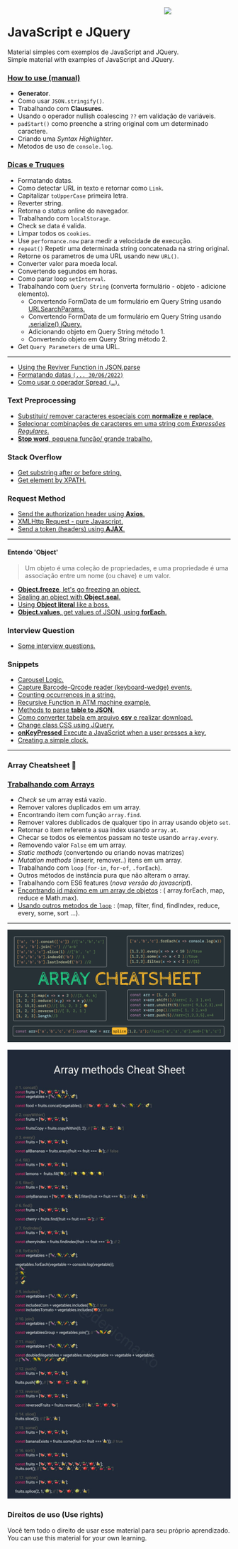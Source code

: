 <img src="https://i.ibb.co/M6nBBb0/mascote.png" align="right" width="150">

# JavaScript e JQuery 

<p>
  Material simples com exemplos de JavaScript and JQuery.<br/>
  Simple material with examples of JavaScript and JQuery.
</p>

### [How to use (manual)](https://github.com/JoseMateusCamargo/javascript/blob/main/how-to-use/README.md)

- **Generator**.
- Como usar `JSON.stringify()`.
- Trabalhando com **Clausures**.
- Usando o operador nullish coalescing `??` em validação de variáveis.
- `padStart()` como preenche a string original com um determinado caractere.
- Criando uma _Syntax Highlighter_.
- Metodos de uso de `console.log`.

### [Dicas e Truques](https://github.com/JoseMateusCamargo/javascript/blob/main/javascript-tip/README.md)

- Formatando datas.
- Como detectar URL in texto e retornar como `Link`.
- Capitalizar `toUpperCase` primeira letra.
- Reverter string.
- Retorna o _status_ online do navegador.
- Trabalhando com `localStorage`.
- Check se data é valida.
- Limpar todos os `cookies`.
- Use `performance.now` para medir a velocidade de execução.
- `repeat()` Repetir uma determinada string concatenada na string original.
- Retorne os parametros de uma URL usando new `URL()`.
- Converter valor para moeda local.
- Convertendo segundos em horas.
- Como parar loop `setInterval`.
- Trabalhando com `Query String` (converta formulário - objeto - adicione elemento).
    - Convertendo FormData de um formulário em Query String
      usando [URLSearchParams.](https://developer.mozilla.org/pt-BR/docs/Web/API/URLSearchParams)
    - Convertendo FormData de um formulário em Query String
      usando [.serialize() jQuery.](https://api.jquery.com/serialize/)
    - Adicionando objeto em Query String método 1.
    - Convertendo objeto em Query String método 2.
- Get `Query Parameters` de uma URL.

---

* [Using the Reviver Function in JSON.parse](https://github.com/JoseMateusCamargo/javascript/blob/main/tips-and-tricks/json.parse_reviver.js)
* [Formatando datas `(... 30/06/2022)`](https://github.com/JoseMateusCamargo/javascript/blob/main/tips-and-tricks/formatando.datas.js)
* [Como usar o operador Spread `(…)`.](https://github.com/JoseMateusCamargo/javascript/blob/main/tips-and-tricks/spread.operator.js)

### Text Preprocessing

* [Substituir/ remover caracteres especiais com <b>normalize</b> e <b>replace</b>.](https://github.com/JoseMateusCamargo/javascript/blob/main/text-preprocessing/removendo.caracteres.especiais.js)
* [Selecionar combinações de caracteres em uma string com <i>Expressões Regulares</i>.](https://github.com/JoseMateusCamargo/javascript/blob/main/text-preprocessing/regex.js)
* [<b>Stop word</b>, pequena função/ grande trabalho.](https://github.com/JoseMateusCamargo/javascript/blob/main/text-preprocessing/stopword.js)

### Stack Overflow

* [Get substring after or before string.](https://github.com/JoseMateusCamargo/javascript/blob/main/stackoverflow/get.string.at.substring.js)
* [Get element by XPATH.](https://github.com/JoseMateusCamargo/javascript/blob/main/stackoverflow/get.element.by.xpath.js)

### Request Method

* [Send the authorization header using <b>Axios</b>.](https://github.com/JoseMateusCamargo/javascript/blob/main/request-method/send.header.using.axios.js)
* [XMLHttp Request - pure Javascript.](https://github.com/JoseMateusCamargo/javascript/blob/main/request-method/XMLHttp.request.js)
* [Send a token (headers) using <b>AJAX</b>.](https://github.com/JoseMateusCamargo/javascript/blob/main/request-method/send.token.using.ajax.js)

---

#### Entendo 'Object'

> Um objeto é uma coleção de propriedades, e uma propriedade é uma associação entre um nome (ou chave) e um valor.

* [<b>Object.freeze</b>, let's go freezing an object.](https://github.com/JoseMateusCamargo/javascript/blob/master/object/Object.freeze.js)
* [Sealing an object with <b>Object.seal</b>.](https://github.com/JoseMateusCamargo/javascript/blob/master/object/Object.seal.js)
* [Using <b>Object literal</b> like a boss.](https://github.com/JoseMateusCamargo/javascript/blob/master/object/obj.literal.js)
* [<b>Object.values</b>, get values of JSON, using <b>forEach</b>.](https://github.com/JoseMateusCamargo/javascript/blob/master/object/Object.values.js)

### Interview Question

* [Some interview questions.](https://github.com/JoseMateusCamargo/javascript/blob/master/interview-question/README.md)

### Snippets

* [Carousel Logic.](https://github.com/JoseMateusCamargo/javascript/blob/main/snippets/carousel_logic.js)
* [Capture Barcode-Qrcode reader (keyboard-wedge) events.](https://github.com/JoseMateusCamargo/javascript/blob/main/snippets/capture.barcode.reader.keyborad.wedge.js)
* [Counting occurrences in a string.](https://github.com/JoseMateusCamargo/javascript/blob/main/snippets/count_occurrences.js)
* [Recursive Function in ATM machine example.](https://github.com/JoseMateusCamargo/javascript/blob/main/snippets/recursive_ATM_machine.js)
* [Methods to parse <b>table to JSON</b>.](https://github.com/JoseMateusCamargo/javascript/blob/main/snippets/table_to_JSON.js)
* [Como converter tabela em arquivo <b>csv</b> e realizar download.](https://github.com/JoseMateusCamargo/javascript/blob/main/snippets/table.to.csv.download.js)
* [Change class CSS using JQuery.](https://github.com/JoseMateusCamargo/javascript/blob/main/snippets/change_class_css.js)
* [<b>onKeyPressed</b> Execute a JavaScript when a user presses a key.](https://github.com/JoseMateusCamargo/javascript/blob/main/snippets/onkeypress_event.js)
* [Creating a simple clock.](https://github.com/JoseMateusCamargo/javascript/blob/main/snippets/simple_javascript_clock.js)

---

### Array Cheatsheet 🚀

### [Trabalhando com Arrays](https://github.com/JoseMateusCamargo/javascript/tree/master/arrays-manipulating#readme)

- _Check_ se um array está vazio.
- Remover valores duplicados em um array.
- Encontrando item com função `array.find`.
- Remover valores dublicados de qualquer tipo in array usando objeto `set`.
- Retornar o item referente a sua index usando `array.at`.
- Checar se todos os elementos passam no teste usando `array.every`.
- Removendo valor `False` em um array.
- _Static methods_ (convertendo ou criando novas matrizes)
- _Mutation methods_ (inserir, remover..) itens em um array.
- Trabalhando com `loop` (`for-in`, `for-of`, `.forEach`).
- Outros métodos de instância pura que não alteram o array.
- Trabalhando com ES6 features (_nova versão do javascript_).
- [Encontrando id máximo em um array de objetos](https://github.com/JoseMateusCamargo/javascript/blob/master/arrays-manipulating/find.max.id.array.objects.js) : (
  array.forEach, map, reduce e Math.max).
- [Usando outros metodos de `loop`](https://github.com/JoseMateusCamargo/javascript/blob/master/arrays-manipulating/replacing.traditional.loops.js) :
  (map, filter, find, findIndex, reduce, every, some, sort ...).

---

![alt text](assets/img/array_cheatsheet.png)

![alt text](assets/img/EwRkAk6XEAIs5Xu.jfif)

### Direitos de uso (Use rights)

<p>
  Você tem todo o direito de usar esse material para seu próprio aprendizado.<br/>
  You can use this material for your own learning.
</p>